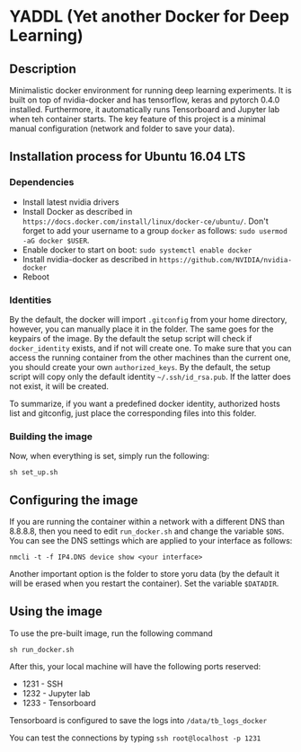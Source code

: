 # YADDL (Yet another Docker for Deep Learning) 
## Description

Minimalistic docker environment for running deep learning experiments. It is built on top of nvidia-docker and has tensorflow, keras and pytorch 0.4.0 installed. Furthermore, it automatically runs Tensorboard and Jupyter lab when teh container starts. The key feature of this project is a minimal manual configuration (network and folder to save your data).

## Installation process for Ubuntu 16.04 LTS

### Dependencies

* Install latest nvidia drivers
* Install Docker as described in `https://docs.docker.com/install/linux/docker-ce/ubuntu/`. Don't forget to add your username to a group `docker` as follows: `sudo usermod -aG docker $USER`.
* Enable docker to start on boot: `sudo systemctl enable docker`
* Install nvidia-docker as described in `https://github.com/NVIDIA/nvidia-docker`
* Reboot

### Identities

By the default, the docker will import `.gitconfig` from your home directory, however, you can manually place it in the folder. The same goes for the keypairs of the image. By the default the setup script will check if `docker_identity` exists, and if not will create one. To make sure that you can access the running container from the other machines than the current one, you should create your own `authorized_keys`. By the default, the setup script will copy only the default identity `~/.ssh/id_rsa.pub`. If the latter does not exist, it will be created.

To summarize, if you want a predefined docker identity, authorized hosts list and gitconfig, just place the corresponding files into this folder. 

### Building the image

Now, when everything is set, simply run the following:

```
sh set_up.sh
```

## Configuring the image

If you are running the container within a network with a different DNS than 8.8.8.8, then you need to edit `run_docker.sh` and change the variable `$DNS`. You can see the DNS settings which are applied to your interface as follows:
```
nmcli -t -f IP4.DNS device show <your interface>
```

Another important option is the folder to store yoru data (by the default it will be erased when you restart the container). Set the variable `$DATADIR`.

## Using the image

To use the pre-built image, run the following command

```
sh run_docker.sh
```

After this, your local machine will have the following ports reserved:

* 1231 - SSH
* 1232 - Jupyter lab
* 1233 - Tensorboard

Tensorboard is configured to save the logs into `/data/tb_logs_docker`

You can test the connections by typing `ssh root@localhost -p 1231`

